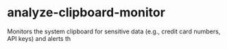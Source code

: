 # analyze-clipboard-monitor
Monitors the system clipboard for sensitive data (e.g., credit card numbers, API keys) and alerts th

